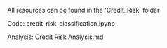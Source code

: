 All resources can be found in the 'Credit_Risk' folder

Code: credit_risk_classification.ipynb

Analysis: Credit Risk Analysis.md
